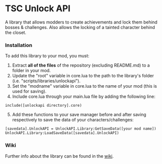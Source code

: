 # TSC Unlock API
A library that allows modders to create achievements and lock them behind bosses & challenges. Also allows the locking of a tainted character behind the closet.

### Installation

To add this library to your mod, you must:
1) Extract **all of the files** of the repository (excluding README.md) to a folder in your mod.
2) Update the "root" variable in core.lua to the path to the library's folder (i.e. "scripts/libraries/unlockapi").
3) Set the "modname" variable in core.lua to the name of your mod (this is used for saving).
4) Include core.lua through your main.lua file by adding the following line:

`include([unlockapi directory].core)`

5) Add these functions to your save manager before and after saving respectively to save the data of your characters/challenges:

`[savedata].UnlockAPI = UnlockAPI.Library:GetSaveData([your mod name])`
`UnlockAPI.Library:LoadSaveData([savedata].UnlockAPI)`

### Wiki
Further info about the library can be found in the [wiki](https://github.com/dsju/unlockapi/wiki).
